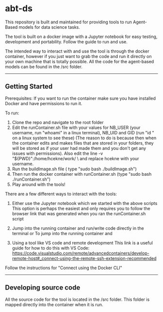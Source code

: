 # abt-ds
This repository is built and maintained for providing tools to run Agent-Based models for data science tasks.

The tool is built on a docker image with a Jupyter notebook for easy testing, development and portability. Follow the guide to run and use.

The intended way to interact with and use the tool is through the docker container, however if you just want to grab the code and run it directly on your own machine that is totally possible. All the code for the agent-based models can be found in the /src folder.

----------------------------------------------------------------------------------

## Getting Started

Prerequisites: If you want to run the container make sure you have installed Docker and have permissions to run it.

To run:

1. Clone the repo and navigate to the root folder
2. Edit the runContainer.sh file with your values for NB_USER (your username, run "whoami" in a linux terminal), NB_UID and GID (run "id <your username>" on a linux system to see these) (The reason to do is because then when the container edits and makes files that are stored in your folders, they will be stored as if your user had made them and you don't get any issues with permissions). Also edit the line   -v "${PWD}":/home/hcekne/work/ \ and replace hcekne with your username.
4. Run the buildImage.sh file ( type "sudo bash ./buildImage.sh")
5. Then run the docker container with runContainer.sh  (type "sudo bash ./runContainer.sh")
6. Play around with the tools!

There are a few different ways to interact with the tools:

1. Either use the Jupyter notebook which we started with the above scripts
  This option is perhaps the easiest and only requires you to follow the browser link that was generated when you ran the runContainer.sh script  


2. Jump into the running container and run/write code directly in the terminal or
  To jump into the running container and

3. Using a tool like VS code and remote development
  This link is a useful guide for how to do this with VS Code:
  https://code.visualstudio.com/remote/advancedcontainers/develop-remote-host#_connect-using-the-remote-ssh-extension-recommended

  Follow the instructions for "Connect using the Docker CLI"

  

----------------------------------------------------------------------------------

## Developing source code

All the source code for the tool is located in the /src folder. This folder is mapped directly into the container when it is run.


